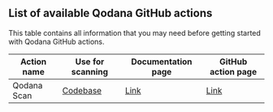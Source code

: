 [//]: # (title: GitHub Actions)

## List of available Qodana GitHub actions

This table contains all information that you may need before getting started with Qodana GitHub actions.

| Action name          | Use for scanning                                            | Documentation page                     | GitHub action page                                               |
|----------------------|-------------------------------------------------------------|----------------------------------------|------------------------------------------------------------------|
| Qodana Scan          | [Codebase](linters.md)                                      | [Link](github.md)                      | [Link](https://github.com/marketplace/actions/qodana-scan)       |
